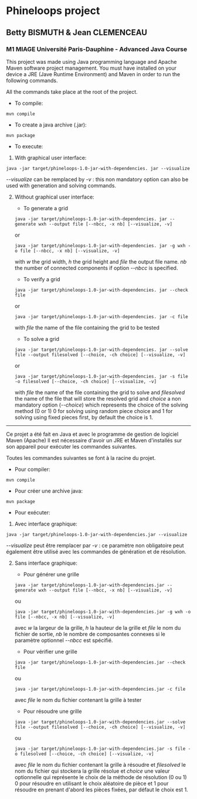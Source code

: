 # Phineloops project

## Betty BISMUTH & Jean CLEMENCEAU

### M1 MIAGE Université Paris-Dauphine - Advanced Java Course

This project was made using Java programming language and Apache Maven software project management. 
You must have installed on your device a JRE (Jave Runtime Environment) and Maven in order to run the following commands.

All the commands take place at the root of the project.

* To compile:

```mvn compile```

* To create a java archive (.jar):
    
```mvn package```

* To execute:

1. With graphical user interface:

```java -jar target/phineloops-1.0-jar-with-dependencies. jar --visualize ```

   *--visualize* can be remplaced by *-v* : this non mandatory option can also be used with generation and solving commands.

2. Without graphical user interface:

     * To generate a grid 
     
      ```java -jar target/phineloops-1.0-jar-with-dependencies. jar --generate wxh --output file [--nbcc, -x nb] [--visualize, -v]```
    
      or

      ```java -jar target/phineloops-1.0-jar-with-dependencies. jar -g wxh -o file [--nbcc, -x nb] [--visualize, -v]```

    with *w* the grid width, *h* the grid height and *file* the output file name. *nb* the number of connected components if option *--nbcc* is specified.


    * To verify a grid 
    
    ```java -jar target/phineloops-1.0-jar-with-dependencies. jar --check file```
     
    or
   
   ```java -jar target/phineloops-1.0-jar-with-dependencies. jar -c file```
   
    with *file* the name of the file containing the grid to be tested

    * To solve a grid
    
    ```java -jar target/phineloops-1.0-jar-with-dependencies. jar --solve file --output filesolved [--choice, -ch choice] [--visualize, -v]```
    
      or

    ```java -jar target/phineloops-1.0-jar-with-dependencies. jar -s file -o filesolved [--choice, -ch choice] [--visualize, -v]```
    
     with *file* the name of the file containing the grid to solve and *filesolved* the name of the file that will store the resolved grid and *choice* a non mandatory option (*--choice*) which represents the choice of the solving method (0 or 1) 0 for solving using random piece choice and 1 for solving using fixed pieces first, by default the choice is 1.

________________________________________________________________________________________________________________________________________

Ce projet a été fait en Java et avec le programme de gestion de logiciel Maven (Apache)
Il est nécessaire d'avoir un JRE et Maven d'installés sur son appareil pour exécuter les commandes suivantes.

Toutes les commandes suivantes se font à la racine du projet.

* Pour compiler:

```mvn compile```

* Pour créer une archive java:

```mvn package```

* Pour exécuter:

1. Avec interface graphique:

```java -jar target/phineloops-1.0-jar-with-dependencies.jar --visualize```

*--visualize* peut être remplacer par *-v* : ce paramètre non obligatoire peut également être utilisé avec les commandes de génération et de résolution.

2. Sans interface graphique:

    * Pour générer une grille 
    
    ```java -jar target/phineloops-1.0-jar-with-dependencies.jar --generate wxh --output file [--nbcc, -x nb] [--visualize, -v]```
    
      ou
      
    ```java -jar target/phineloops-1.0-jar-with-dependencies.jar -g wxh -o file [--nbcc, -x nb] [--visualize, -v]```
    
   avec *w* la largeur de la grille, *h* la hauteur de la grille et *file* le nom du fichier de sortie, *nb* le nombre de composantes connexes si le paramètre optionnel *--nbcc* est spécifié.


    * Pour vérifier une grille 
    
    ```java -jar target/phineloops-1.0-jar-with-dependencies.jar --check file```
    
      ou
      
    ```java -jar target/phineloops-1.0-jar-with-dependencies.jar -c file```
    
      avec *file* le nom du fichier contenant la grille à tester

    * Pour résoudre une grille
    
    ```java -jar target/phineloops-1.0-jar-with-dependencies.jar --solve file --output filesolved [--choice, -ch choice] [--visualize, -v]```
    
   ou
   
    ```java -jar target/phineloops-1.0-jar-with-dependencies.jar -s file -o filesolved [--choice, -ch choice] [--visualize, -v]```
    
   avec *file* le nom du fichier contenant la grille à résoudre et *filesolved* le nom du fichier qui stockera la grille résolue et *choice* une valeur optionnelle qui représente le choix de la méthode de résolution (0 ou 1) 0 pour résoudre en utilisant le choix aléatoire de pièce et 1 pour résoudre en prenant d'abord les pièces fixées, par défaut le choix est 1.
